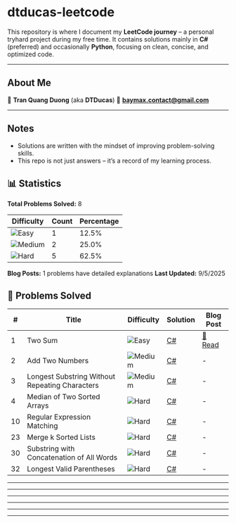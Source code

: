 # dtducas-leetcode

This repository is where I document my **LeetCode journey** – a personal tryhard project during my free time.
It contains solutions mainly in **C#** (preferred) and occasionally **Python**, focusing on clean, concise, and optimized code.

---

## About Me

👤 **Tran Quang Duong** (aka **DTDucas**)
📧 **[baymax.contact@gmail.com](mailto:baymax.contact@gmail.com)**

---

## Notes

- Solutions are written with the mindset of improving problem-solving skills.
- This repo is not just answers – it’s a record of my learning process.


## 📊 Statistics

**Total Problems Solved:** 8

| Difficulty | Count | Percentage |
|------------|-------|------------|
| ![Easy](https://img.shields.io/badge/-Easy-green) | 1 | 12.5% |
| ![Medium](https://img.shields.io/badge/-Medium-orange) | 2 | 25.0% |
| ![Hard](https://img.shields.io/badge/-Hard-red) | 5 | 62.5% |

**Blog Posts:** 1 problems have detailed explanations
**Last Updated:** 9/5/2025

## 📝 Problems Solved

| # | Title | Difficulty | Solution | Blog Post |
|---|-------|------------|----------|----------|
| 1 | Two Sum | ![Easy](https://img.shields.io/badge/-Easy-green) | [C#](problems/01.cs) | [📖 Read](/blog/problem-1-two-sum/) |
| 2 | Add Two Numbers | ![Medium](https://img.shields.io/badge/-Medium-orange) | [C#](problems/02.cs) | - |
| 3 | Longest Substring Without Repeating Characters | ![Medium](https://img.shields.io/badge/-Medium-orange) | [C#](problems/03.cs) | - |
| 4 | Median of Two Sorted Arrays | ![Hard](https://img.shields.io/badge/-Hard-red) | [C#](problems/04.cs) | - |
| 10 | Regular Expression Matching | ![Hard](https://img.shields.io/badge/-Hard-red) | [C#](problems/10.cs) | - |
| 23 | Merge k Sorted Lists | ![Hard](https://img.shields.io/badge/-Hard-red) | [C#](problems/23.cs) | - |
| 30 | Substring with Concatenation of All Words | ![Hard](https://img.shields.io/badge/-Hard-red) | [C#](problems/30.cs) | - |
| 32 | Longest Valid Parentheses | ![Hard](https://img.shields.io/badge/-Hard-red) | [C#](problems/32.cs) | - |

---
---
---
---
---
---
